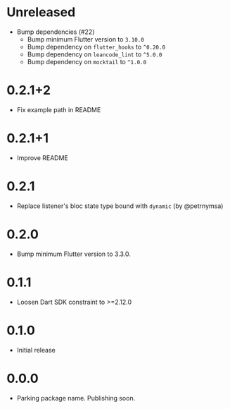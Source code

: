 # Unreleased

- Bump dependencies (#22)
  - Bump minimum Flutter version to `3.10.0`
  - Bump dependency on `flutter_hooks` to `^0.20.0`
  - Bump dependency on `leancode_lint` to `^5.0.0`
  - Bump dependency on `mocktail` to `^1.0.0`

# 0.2.1+2

- Fix example path in README

# 0.2.1+1

- Improve README

# 0.2.1

- Replace listener's bloc state type bound with `dynamic` (by @petrnymsa)

# 0.2.0

- Bump minimum Flutter version to 3.3.0.

# 0.1.1

- Loosen Dart SDK constraint to >=2.12.0

# 0.1.0

- Initial release

# 0.0.0

- Parking package name. Publishing soon.
